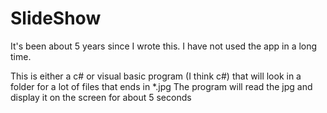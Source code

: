 # SlideShow

It's been about 5 years since I wrote this.
I have not used the app in a long time.

This is either a c# or visual basic program (I think c#) that will look in a folder for
a lot of files that ends in *.jpg   The program will read the jpg and display it on the screen for about 5 seconds
